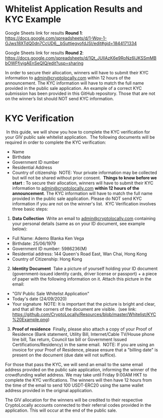 # Whitelist Application Results and KYC Example

Google Sheets link for results **Round 1**: https://docs.google.com/spreadsheets/d/1-Woy-1-GJws18XTdQ0dn7CcUD6__bSuttjegyofdJSI/edit#gid=1844171334

Google Sheets link for results **Round 2**: https://docs.google.com/spreadsheets/d/1Qt_JUllAzK6e9RoNz6IJKSSmMBbOWFfjyjgAEnSeQIQ/edit?usp=sharing

In order to secure their allocation, winners will have to submit their KYC information to admin@cryptolocally.com within 12 hours of the announcement. The KYC information will have to match the full name provided in the public sale application. An example of a correct KYC submission has been provided in this GitHub repository. Those that are not on the winner’s list should NOT send KYC information.

# KYC Verification
​
In this guide, we will show you how to complete the KYC verification for your GIV public sale whitelist application.
​
The following documents will be required in order to complete the KYC verification:
​
- Name
- Birthdate
- Government ID number
- Residential Address
- Country of citizenship
​
NOTE: Your private information may be collected but will not be shared without prior consent.
​
**Things to know before we start** :
 To secure their allocation, winners will have to submit their KYC information to [admin@cryptolocally.com](mailto:admin@cryptolocally.com) **within 12 hours of the announcement**. The KYC information will have to match the full name provided in the public sale application. Please do NOT send KYC information if you are not on the winner&#39;s list.
​
KYC Verification involves three basic steps:
​
1. **Data Collection**
​
Write an email to [admin@cryptolocally.com](mailto:admin@cryptolocally.com) containing your personal details (same as on your ID document, see example below):
​
- Full Name: Ademo Blanka Ken Vega
- Birthdate: 25/06/1979
- Government ID number: 5986236(M)
- Residential address: 144 Queen&#39;s Road East, Wan Chai, Hong Kong
- Country of Citizenship: Hong Kong
​
​
2. **Identity Document**
​
Take a picture of yourself holding your ID document (government-issued identity cards, driver license or passport) + a piece of paper with the following information on it. Attach this picture in the email:
​
- &quot;GIV Public Sale Whitelist Application&quot;
​
- Today&#39;s date (24/09/2020)
- Your signature
​
NOTE: It is important that the picture is bright and clear, and that all the corners of the document are visible.
​
(see link: https://github.com/CryptoLocally/Resources/blob/master/Whitelist/KYC%20Example.png)
​
3. **Proof of residence**
​
Finally, please also attach a copy of your Proof of Residence (Bank statement, Utility Bill, Internet/Cable TV/House phone line bill, Tax return, Council tax bill or Government Issued Certifications/Residency) in the same email.
​
NOTE: If you are using an invoice for your Proof of Residence, please ensure that a &quot;billing date&quot; is present on the document (due date will not suffice).

For those that pass the KYC, we will send an email to the same email address provided on the public sale application, informing the winner of the crowdfunding wallet address. We may take until Friday 9:00AM HKT to complete the KYC verifications. The winners will then have 12 hours from the time of the email to send 100 USDT-ERC20 using the same wallet address provided in the original application.

The GIV allocation for the winners will be credited to their respective CryptoLocally accounts connected to their referral codes provided in the application. This will occur at the end of the public sale.
